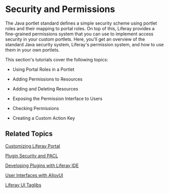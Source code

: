# Security and Permissions

The Java portlet standard defines a simple security scheme using portlet roles 
and their mapping to portal roles. On top of this, Liferay provides a 
fine-grained permissions system that you can use to implement access security 
in your custom portlets. Here, you'll get an overview of the standard Java 
security system, Liferay's permission system, and how to use them in your own 
portlets. 

This section's tutorials cover the following topics: 

- Using Portal Roles in a Portlet

- Adding Permissions to Resources

- Adding and Deleting Resources

- Exposing the Permission Interface to Users

- Checking Permissions

- Creating a Custom Action Key

## Related Topics

[Customizing Liferay Portal](/tutorials/-/knowledge_base/6-2/customizing-liferay-portal)

[Plugin Security and PACL](/tutorials/-/knowledge_base/6-2/plugin-security-and-pacl)

[Developing Plugins with Liferay IDE](/tutorials/-/knowledge_base/6-2/liferay-ide)

[User Interfaces with AlloyUI](/tutorials/-/knowledge_base/6-2/alloyui)

[Liferay UI Taglibs](/tutorials/-/knowledge_base/6-2/liferay-ui-taglibs)
